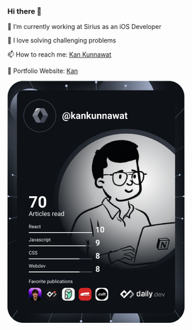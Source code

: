 ### Hi there 👋

💼 I’m currently working at Sirius as an iOS Developer

🌱 I love solving challenging problems

📫 How to reach me: <a href="https://www.linkedin.com/in/kankunnawat/">Kan Kunnawat</a>

🥑 Portfolio Website: <a href="https://kankunnawat.netlify.app/">Kan</a>

<a href="https://app.daily.dev/DailyDevTips"><img src="https://github.com/kankunnawat/kankunnawat/blob/main/devcard.svg" width="400" alt="Kan Kunnawat's Dev Card"/></a>




<!--
**kankunnawat/kankunnawat** is a ✨ _special_ ✨ repository because its `README.md` (this file) appears on your GitHub profile.

Here are some ideas to get you started:

- 🔭 I’m currently working on ...
- 🌱 I’m currently learning ...
- 👯 I’m looking to collaborate on ...
- 🤔 I’m looking for help with ...
- 💬 Ask me about ...
- 📫 How to reach me: ...
- 😄 Pronouns: ...
- ⚡ Fun fact: ...
-->
